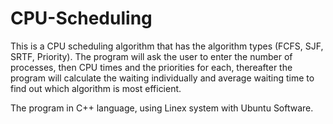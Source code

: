 # CPU-Scheduling

This is a CPU scheduling algorithm that has the algorithm types (FCFS, SJF, SRTF, Priority). The program will ask the user to enter the number of processes, then CPU times and the priorities for each, thereafter the program will calculate the waiting individually and average waiting time to find out which algorithm is most efficient.

The program in C++ language, using Linex system with Ubuntu Software.
